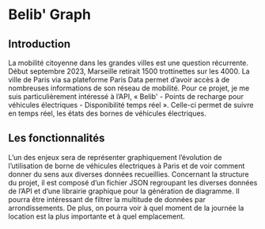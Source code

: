 # Belib' Graph

## Introduction
La mobilité citoyenne dans les grandes villes est une question récurrente.  
Début septembre 2023, Marseille retirait 1500 trottinettes sur les 4000. 
La ville de Paris via sa plateforme Paris Data permet d’avoir accès à de nombreuses informations de son réseau de mobilité. 
Pour ce projet, je me suis particulièrement intéressé à l’API, « Belib' - Points de recharge pour véhicules électriques - Disponibilité temps réel ». 
Celle-ci permet de suivre en temps réel, les états des bornes de véhicules électriques.


## Les fonctionnalités
L’un des enjeux sera de représenter graphiquement l’évolution de l’utilisation de borne de véhicules électriques à Paris et de voir comment donner du sens aux diverses données recueillies. 
Concernant la structure du projet, il est composé d’un fichier JSON regroupant les diverses données de l’API et d’une librairie graphique pour la génération de diagramme. 
Il pourra être intéressant de filtrer la multitude de données par arrondissements. 
De plus, on pourra voir à quel moment de la journée la location est la plus importante et à quel emplacement.